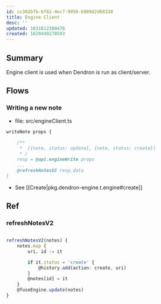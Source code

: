 ```yaml
---
id: cc302bfb-bf82-4ec7-9956-b989d2d68338
title: Engine Client
desc: ''
updated: 1631812380476
created: 1620440278503
---
```


## Summary

Engine client is used when Dendron is run as client/server.


## Flows

### Writing a new note
- file: src/engineClient.ts

```ts
writeNote props {
    
    /**
     *  [{note, status: update}, {note, status: create}]
     * /
    resp = @api.engineWrite props
    ...
    @refreshNotesV2 resp.data
}

```

- See [[Create|pkg.dendron-engine.t.engine#create]]


## Ref

### refreshNotesV2

```ts

refreshNotesV2(notes) {
    notes.map {
        uri, id := it

        if it.status = 'create' {
            @history.add(action: create, uri)
        }
        @notes[id] = it
    }
    @fuseEngine.update(notes)
}

```

